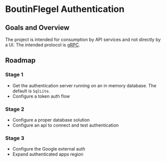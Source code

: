 # BoutinFlegel Authentication

## Goals and Overview
The project is intended for consumption by API services and not directly by a UI.
The intended protocol is [gRPC](https://grpc.io/).

## Roadmap

### Stage 1
* Get the authentication server running on an in memory database. The default is `SqlLite`.
* Configure a token auth flow

### Stage 2
* Configure a proper database solution
* Configure an api to connect and test authentication

### Stage 3
* Configure the Google external auth
* Expand authenticated apps region